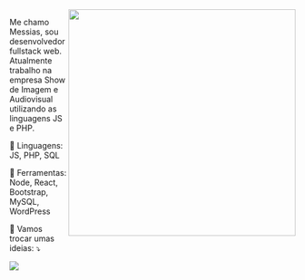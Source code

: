 <img src="https://raw.githubusercontent.com/MicaelliMedeiros/micaellimedeiros/master/image/computer-illustration.png" min-width="400px" max-width="400px" width="400px" align="right">

<p align="left"> 
  Me chamo Messias, sou desenvolvedor fullstack web. Atualmente trabalho na empresa Show de Imagem e Audiovisual utilizando as linguagens JS e PHP.
</p>

<p align="left">
  🦄 Linguagens: JS, PHP, SQL
</p>

<p align="left">
  💼 Ferramentas: Node, React, Bootstrap, MySQL, WordPress
</p>

<p align="left">
  💌 Vamos trocar umas ideias: ⤵️
</p>

<p align="left">

  <a href="https://www.linkedin.com/in/messias-galvan-pereira-b087261a6/" alt="LinkedIn">
  <img src="[https://img.shields.io/badge/-Linkedin-0e76a8?style=flat-square&logo=Linkedin&logoColor=white&link=LINK-DO-SEU-LINKEDIN](https://www.linkedin.com/in/messias-galvan-pereira-b087261a6/)https://www.linkedin.com/in/messias-galvan-pereira-b087261a6/" /></a>

</p>
